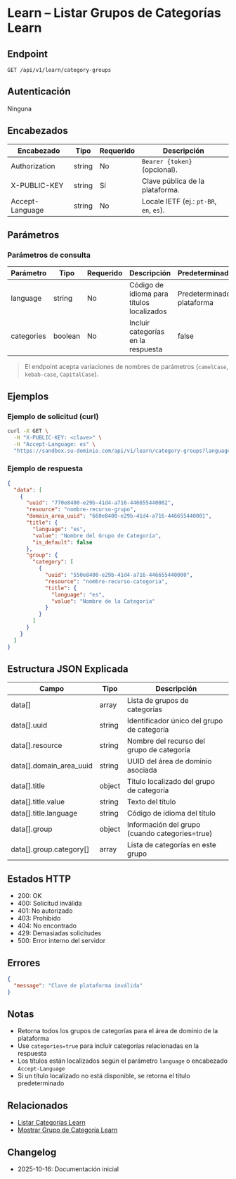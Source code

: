 # Learn – Listar Grupos de Categorías Learn

## Endpoint

```
GET /api/v1/learn/category-groups
```

## Autenticación

Ninguna

## Encabezados

| Encabezado      | Tipo   | Requerido | Descripción |
| --------------- | ------ | --------- | ----------- |
| Authorization   | string | No        | `Bearer {token}` (opcional). |
| X-PUBLIC-KEY    | string | Sí        | Clave pública de la plataforma. |
| Accept-Language | string | No        | Locale IETF (ej.: `pt-BR`, `en`, `es`). |

## Parámetros

### Parámetros de consulta

| Parámetro  | Tipo    | Requerido | Descripción | Predeterminado/Valores |
| ---------- | ------- | --------- | ----------- | ---------------------- |
| language   | string  | No        | Código de idioma para títulos localizados | Predeterminado de la plataforma |
| categories | boolean | No        | Incluir categorías en la respuesta | false |

> El endpoint acepta variaciones de nombres de parámetros (`camelCase`, `kebab-case`, `CapitalCase`).

## Ejemplos

### Ejemplo de solicitud (curl)

```bash
curl -X GET \
  -H "X-PUBLIC-KEY: <clave>" \
  -H "Accept-Language: es" \
  "https://sandbox.su-dominio.com/api/v1/learn/category-groups?language=es&categories=true"
```

### Ejemplo de respuesta

```json
{
  "data": [
    {
      "uuid": "770e8400-e29b-41d4-a716-446655440002",
      "resource": "nombre-recurso-grupo",
      "domain_area_uuid": "660e8400-e29b-41d4-a716-446655440001",
      "title": {
        "language": "es",
        "value": "Nombre del Grupo de Categoría",
        "is_default": false
      },
      "group": {
        "category": [
          {
            "uuid": "550e8400-e29b-41d4-a716-446655440000",
            "resource": "nombre-recurso-categoria",
            "title": {
              "language": "es",
              "value": "Nombre de la Categoría"
            }
          }
        ]
      }
    }
  ]
}
```

## Estructura JSON Explicada

| Campo                     | Tipo    | Descripción |
| ------------------------- | ------- | ----------- |
| data[]                    | array   | Lista de grupos de categorías |
| data[].uuid               | string  | Identificador único del grupo de categoría |
| data[].resource           | string  | Nombre del recurso del grupo de categoría |
| data[].domain_area_uuid   | string  | UUID del área de dominio asociada |
| data[].title              | object  | Título localizado del grupo de categoría |
| data[].title.value        | string  | Texto del título |
| data[].title.language     | string  | Código de idioma del título |
| data[].group              | object  | Información del grupo (cuando categories=true) |
| data[].group.category[]   | array   | Lista de categorías en este grupo |

## Estados HTTP

- 200: OK
- 400: Solicitud inválida
- 401: No autorizado
- 403: Prohibido
- 404: No encontrado
- 429: Demasiadas solicitudes
- 500: Error interno del servidor

## Errores

```json
{
  "message": "Clave de plataforma inválida"
}
```

## Notas

- Retorna todos los grupos de categorías para el área de dominio de la plataforma
- Use `categories=true` para incluir categorías relacionadas en la respuesta
- Los títulos están localizados según el parámetro `language` o encabezado `Accept-Language`
- Si un título localizado no está disponible, se retorna el título predeterminado

## Relacionados

- [Listar Categorías Learn](./LearnCategoryIndex.md)
- [Mostrar Grupo de Categoría Learn](./LearnCategoryGroupShow.md)

## Changelog

- 2025-10-16: Documentación inicial
